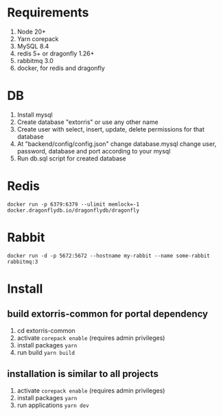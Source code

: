 
# Requirements

1. Node 20+
2. Yarn corepack
3. MySQL 8.4
4. redis 5+ or dragonfly 1.26+
5. rabbitmq 3.0
6. docker, for redis and dragonfly

# DB

1. Install mysql
1. Create database "extorris" or use any other name
1. Create user with select, insert, update, delete permissions for that database
1. At "backend/config/config.json" change database.mysql change user, password, database and port according to your mysql
1. Run db.sql script for created database

# Redis

```
docker run -p 6379:6379 --ulimit memlock=-1 docker.dragonflydb.io/dragonflydb/dragonfly
```

# Rabbit

```
docker run -d -p 5672:5672 --hostname my-rabbit --name some-rabbit rabbitmq:3
```

# Install

## build extorris-common for portal dependency

1. cd extorris-common
1. activate ```corepack enable``` (requires admin privileges)
1. install packages ```yarn```
1. run build ```yarn build```

## installation is similar to all projects

1. activate ```corepack enable``` (requires admin privileges)
1. install packages ```yarn```
1. run applications ```yarn dev```
